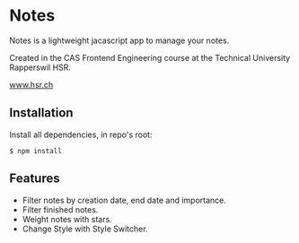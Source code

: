 # Notes
Notes is a lightweight jacascript app to manage your notes.

Created in the CAS Frontend Engineering course at the Technical University Rapperswil HSR.

www.hsr.ch


## Installation
Install all dependencies, in repo's root:
```
$ npm install
```

## Features
* Filter notes by creation date, end date and importance.
* Filter finished notes.
* Weight notes with stars.
* Change Style with Style Switcher.
